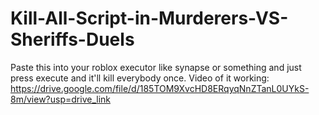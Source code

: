 # Kill-All-Script-in-Murderers-VS-Sheriffs-Duels
Paste this into your roblox executor like synapse or something and just press execute and it'll kill everybody once. 
Video of it working:
https://drive.google.com/file/d/185TOM9XvcHD8ERqyqNnZTanL0UYkS-8m/view?usp=drive_link
